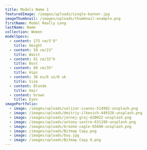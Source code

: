 ```yaml
---
title: Models Name 1
featuredImage: /images/uploads/single-banner.jpg
imageThumbnail: /images/uploads/thumbnail-example.png
firstName: Model Really Long
lastName: Name
collection: Women
modelSpecs:
  - content: 175 cm/5'9"
    title: Height
  - content: 59 cm/23"
    title: Waist
  - content: 81 cm/32"b
    title: Bust
  - content: 89 cm/35"
    title: Hips
  - content: 36 eu/6 us/8 uk
    title: Size
  - content: Blonde
    title: Hair
  - content: brown
    title: Eyes
imagePortfolio:
  - image: /images/uploads/velizar-ivanov-514992-unsplash.png
  - image: /images/uploads/dmitriy-ilkevich-449328-unsplash.png
  - image: /images/uploads/jernej-graj-620022-unsplash.png
  - image: /images/uploads/antony-sastre-631199-unsplash.png
  - image: /images/uploads/brooke-cagle-65608-unsplash.png
  - image: /images/uploads/Bitmap Copy.png
  - image: /images/uploads/boy.jpg
  - image: /images/uploads/Bitmap Copy 6.png
---
```


